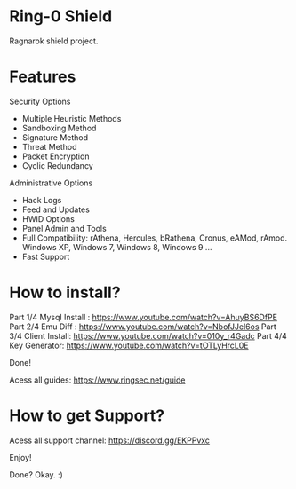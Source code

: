 # Ring-0 Shield

Ragnarok shield project.

# Features

Security Options
- Multiple Heuristic Methods
- Sandboxing Method
- Signature Method
- Threat Method
- Packet Encryption
- Cyclic Redundancy

Administrative Options
- Hack Logs
- Feed and Updates
- HWID Options
- Panel Admin and Tools
- Full Compatibility: rAthena, Hercules, bRathena, Cronus, eAMod, rAmod. Windows XP, Windows 7, Windows 8, Windows 9 ...
- Fast Support


# How to install?

Part 1/4 Mysql Install : https://www.youtube.com/watch?v=AhuyBS6DfPE
Part 2/4 Emu Diff : https://www.youtube.com/watch?v=NbofJJel6os
Part 3/4 Client Install: https://www.youtube.com/watch?v=010y_r4Gadc
Part 4/4 Key Generator: https://www.youtube.com/watch?v=tOTLyHrcL0E

Done!

Acess all guides: https://www.ringsec.net/guide

# How to get Support?

Acess all support channel: https://discord.gg/EKPPvxc

Enjoy!

Done? Okay. :)
